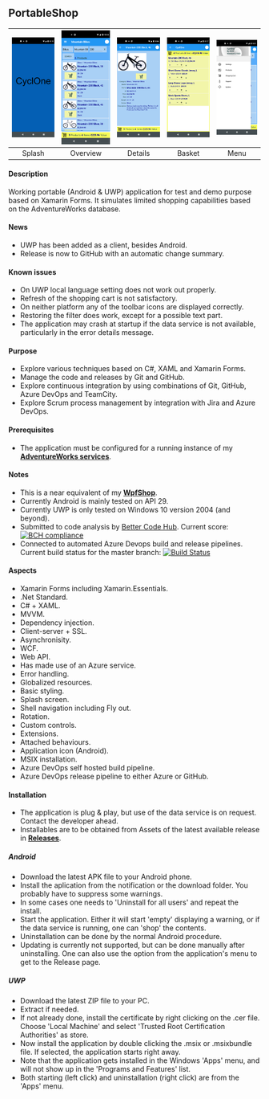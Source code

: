 ## PortableShop

|![splash](Screenshots/splash.png)|![overview](Screenshots/overview.png)|![details](Screenshots/details.png)|![basket](Screenshots/basket.png)|![menu](Screenshots/menu.png)|
|:-:|:-:|:-:|:-:|:-:|
|Splash|Overview|Details|Basket|Menu|

#### Description
Working portable (Android & UWP) application for test and demo purpose based on Xamarin Forms. It simulates limited shopping capabilities based on the AdventureWorks database.

#### News
* UWP has been added as a client, besides Android.
* Release is now to GitHub with an automatic change summary.

#### Known issues
* On UWP local language setting does not work out properly.
* Refresh of the shopping cart is not satisfactory.
* On neither platform any of the toolbar icons are displayed correctly.
* Restoring the filter does work, except for a possible text part.
* The application may crash at startup if the data service is not available, particularly in the error details message.

#### Purpose
* Explore various techniques based on C#, XAML and Xamarin Forms.
* Manage the code and releases by Git and GitHub.
* Explore continuous integration by using combinations of Git, GitHub, Azure DevOps and TeamCity.
* Explore Scrum process management by integration with Jira and Azure DevOps.

#### Prerequisites
* The application must be configured for a running instance of my **[AdventureWorks services](https://github.com/a-einstein/AdventureWorks/blob/master/README.md)**.

#### Notes
* This is a near equivalent of my **[WpfShop](https://github.com/a-einstein/WpfShop)**.
* Currently Android is mainly tested on API 29.
* Currently UWP is only tested on Windows 10 version 2004 (and beyond).
* Submitted to code analysis by [Better Code Hub](https://bettercodehub.com). Current score: [![BCH compliance](https://bettercodehub.com/edge/badge/a-einstein/PortableShop)](https://bettercodehub.com)
* Connected to automated Azure Devops build and release pipelines. Current build status for the master branch: [![Build Status](https://dev.azure.com/RcsProjects/PortableShop/_apis/build/status/Build%20APK?branchName=master)](https://dev.azure.com/RcsProjects/PortableShop/_build/latest?definitionId=13&branchName=master)

#### Aspects
* Xamarin Forms including Xamarin.Essentials.
* .Net Standard.
* C# + XAML.
* MVVM.
* Dependency injection.
* Client-server + SSL.
* Asynchronisity.
* WCF.
* Web API.
* Has made use of an Azure service.
* Error handling.
* Globalized resources.
* Basic styling.
* Splash screen.
* Shell navigation including Fly out.
* Rotation.
* Custom controls.
* Extensions.
* Attached behaviours.
* Application icon (Android).
* MSIX installation.
* Azure DevOps self hosted build pipeline.
* Azure DevOps release pipeline to either Azure or GitHub.

#### Installation
* The application is plug & play, but use of the data service is on request. Contact the developer ahead. 
* Installables are to be obtained from Assets of the latest available release in **[Releases](https://github.com/a-einstein/PortableShop/releases)**.

##### Android
* Download the latest APK file to your Android phone. 
* Install the aplication from the notification or the download folder. You probably have to suppress some warnings.
* In some cases one needs to 'Uninstall for all users' and repeat the install.
* Start the application. Either it will start 'empty' displaying a warning, or if the data service is running, one can 'shop' the contents.
* Uninstallation can be done by the normal Android procedure.
* Updating is currently not supported, but can be done manually after uninstalling. One can also use the option from the application's menu to get to the Release page.

##### UWP
* Download the latest ZIP file to your PC. 
* Extract if needed.
* If not already done, install the certificate by right clicking on the .cer file. Choose 'Local Machine' and select 'Trusted Root Certification Authorities' as store.
* Now install the application by double clicking the .msix or .msixbundle file. If selected, the application starts right away.
* Note that the application gets installed in the Windows 'Apps' menu, and will not show up in the 'Programs and Features' list.
* Both starting (left click) and uninstallation (right click) are from the 'Apps' menu.

